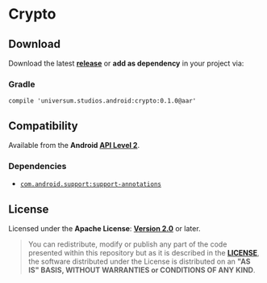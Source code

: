 Crypto
===============

## Download ##

Download the latest **[release](https://github.com/universum-studios/android_crypto/releases "Latest Releases page")** or **add as dependency** in your project via:

### Gradle ###

    compile 'universum.studios.android:crypto:0.1.0@aar'

## Compatibility ##

Available from the **Android [API Level 2](https://developer.android.com/about/versions/android-1.1.html "See API highlights")**.

### Dependencies ###

- [`com.android.support:support-annotations`](https://developer.android.com/topic/libraries/support-library/packages.html#annotations)

## License ##

Licensed under the **Apache License**: **[Version 2.0](http://www.apache.org/licenses/LICENSE-2.0)** or later.

> You can redistribute, modify or publish any part of the code presented within this repository but as it is described in the [**LICENSE**](https://github.com/universum-studios/android_crypto/blob/master/LICENSE.md), the software distributed under the License is distributed on an **"AS IS" BASIS, WITHOUT WARRANTIES or CONDITIONS OF ANY KIND**.
